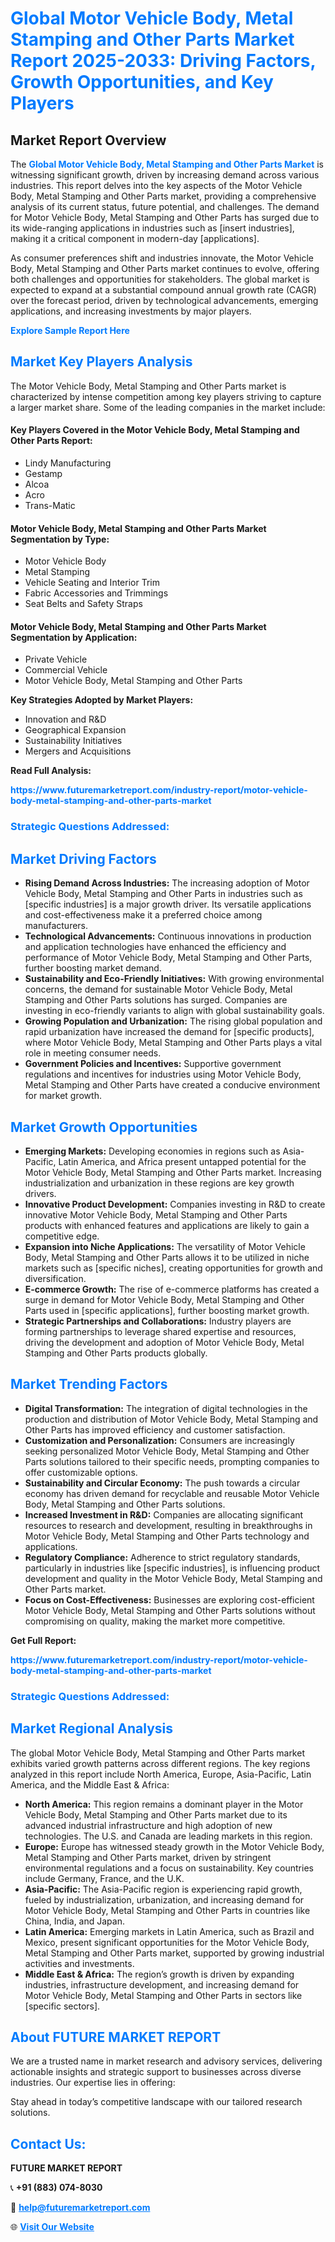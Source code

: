 <h1 style="color: #007BFF;">Global Motor Vehicle Body, Metal Stamping and Other Parts Market Report 2025-2033: Driving Factors, Growth Opportunities, and Key Players</h1>

<section id="overview">
<h2>Market Report Overview</h2>
<p>The <a href="https://www.futuremarketreport.com/industry-report/motor-vehicle-body-metal-stamping-and-other-parts-market" style="color: #007BFF; text-decoration: none;"><strong>Global Motor Vehicle Body, Metal Stamping and Other Parts Market</strong></a> is witnessing significant growth, driven by increasing demand across various industries. This report delves into the key aspects of the Motor Vehicle Body, Metal Stamping and Other Parts market, providing a comprehensive analysis of its current status, future potential, and challenges. The demand for Motor Vehicle Body, Metal Stamping and Other Parts has surged due to its wide-ranging applications in industries such as [insert industries], making it a critical component in modern-day [applications].</p>
<p>As consumer preferences shift and industries innovate, the Motor Vehicle Body, Metal Stamping and Other Parts market continues to evolve, offering both challenges and opportunities for stakeholders. The global market is expected to expand at a substantial compound annual growth rate (CAGR) over the forecast period, driven by technological advancements, emerging applications, and increasing investments by major players.</p>
</section>

<section id="overview">
<p><a href="https://www.futuremarketreport.com/request-sample/reportId=126475" style="color: #007BFF; text-decoration: none;"><strong>Explore Sample Report Here</strong></a></p>
</section>

<section id="key-players">
<h2 style="color: #007BFF;">Market Key Players Analysis</h2>
<p>The Motor Vehicle Body, Metal Stamping and Other Parts market is characterized by intense competition among key players striving to capture a larger market share. Some of the leading companies in the market include:</p>
<h4>Key Players Covered in the Motor Vehicle Body, Metal Stamping and Other Parts Report:</h4>
<ul><li>Lindy Manufacturing</li><li>Gestamp</li><li>Alcoa</li><li>Acro</li><li>Trans-Matic</li></ul>
<h4>Motor Vehicle Body, Metal Stamping and Other Parts Market Segmentation by Type:</h4>
<ul><li>Motor Vehicle Body</li><li>Metal Stamping</li><li>Vehicle Seating and Interior Trim</li><li>Fabric Accessories and Trimmings</li><li>Seat Belts and Safety Straps</li></ul>

<h4>Motor Vehicle Body, Metal Stamping and Other Parts Market Segmentation by Application:</h4>
<ul><li>Private Vehicle</li><li>Commercial Vehicle</li><li>Motor Vehicle Body, Metal Stamping and Other Parts</li></ul>
<p><strong>Key Strategies Adopted by Market Players:</strong></p>
<ul>
<li>Innovation and R&D</li>
<li>Geographical Expansion</li>
<li>Sustainability Initiatives</li>
<li>Mergers and Acquisitions</li>
</ul>
</section>

<section>
<p><strong>Read Full Analysis: </strong></p><a href="https://www.futuremarketreport.com/industry-report/motor-vehicle-body-metal-stamping-and-other-parts-market" style="color: #007BFF; text-decoration: none;"><strong>https://www.futuremarketreport.com/industry-report/motor-vehicle-body-metal-stamping-and-other-parts-market</strong></a>
<h3 style="color: #007BFF;">Strategic Questions Addressed:</h3>
</section>

<section id="driving-factors">
<h2 style="color: #007BFF;">Market Driving Factors</h2>
<ul>
<li><strong>Rising Demand Across Industries:</strong> The increasing adoption of Motor Vehicle Body, Metal Stamping and Other Parts in industries such as [specific industries] is a major growth driver. Its versatile applications and cost-effectiveness make it a preferred choice among manufacturers.</li>
<li><strong>Technological Advancements:</strong> Continuous innovations in production and application technologies have enhanced the efficiency and performance of Motor Vehicle Body, Metal Stamping and Other Parts, further boosting market demand.</li>
<li><strong>Sustainability and Eco-Friendly Initiatives:</strong> With growing environmental concerns, the demand for sustainable Motor Vehicle Body, Metal Stamping and Other Parts solutions has surged. Companies are investing in eco-friendly variants to align with global sustainability goals.</li>
<li><strong>Growing Population and Urbanization:</strong> The rising global population and rapid urbanization have increased the demand for [specific products], where Motor Vehicle Body, Metal Stamping and Other Parts plays a vital role in meeting consumer needs.</li>
<li><strong>Government Policies and Incentives:</strong> Supportive government regulations and incentives for industries using Motor Vehicle Body, Metal Stamping and Other Parts have created a conducive environment for market growth.</li>
</ul>
</section>

<section id="growth-opportunities">
<h2 style="color: #007BFF;">Market Growth Opportunities</h2>
<ul>
<li><strong>Emerging Markets:</strong> Developing economies in regions such as Asia-Pacific, Latin America, and Africa present untapped potential for the Motor Vehicle Body, Metal Stamping and Other Parts market. Increasing industrialization and urbanization in these regions are key growth drivers.</li>
<li><strong>Innovative Product Development:</strong> Companies investing in R&D to create innovative Motor Vehicle Body, Metal Stamping and Other Parts products with enhanced features and applications are likely to gain a competitive edge.</li>
<li><strong>Expansion into Niche Applications:</strong> The versatility of Motor Vehicle Body, Metal Stamping and Other Parts allows it to be utilized in niche markets such as [specific niches], creating opportunities for growth and diversification.</li>
<li><strong>E-commerce Growth:</strong> The rise of e-commerce platforms has created a surge in demand for Motor Vehicle Body, Metal Stamping and Other Parts used in [specific applications], further boosting market growth.</li>
<li><strong>Strategic Partnerships and Collaborations:</strong> Industry players are forming partnerships to leverage shared expertise and resources, driving the development and adoption of Motor Vehicle Body, Metal Stamping and Other Parts products globally.</li>
</ul>
</section>

<section id="trending-factors">
<h2 style="color: #007BFF;">Market Trending Factors</h2>
<ul>
<li><strong>Digital Transformation:</strong> The integration of digital technologies in the production and distribution of Motor Vehicle Body, Metal Stamping and Other Parts has improved efficiency and customer satisfaction.</li>
<li><strong>Customization and Personalization:</strong> Consumers are increasingly seeking personalized Motor Vehicle Body, Metal Stamping and Other Parts solutions tailored to their specific needs, prompting companies to offer customizable options.</li>
<li><strong>Sustainability and Circular Economy:</strong> The push towards a circular economy has driven demand for recyclable and reusable Motor Vehicle Body, Metal Stamping and Other Parts solutions.</li>
<li><strong>Increased Investment in R&D:</strong> Companies are allocating significant resources to research and development, resulting in breakthroughs in Motor Vehicle Body, Metal Stamping and Other Parts technology and applications.</li>
<li><strong>Regulatory Compliance:</strong> Adherence to strict regulatory standards, particularly in industries like [specific industries], is influencing product development and quality in the Motor Vehicle Body, Metal Stamping and Other Parts market.</li>
<li><strong>Focus on Cost-Effectiveness:</strong> Businesses are exploring cost-efficient Motor Vehicle Body, Metal Stamping and Other Parts solutions without compromising on quality, making the market more competitive.</li>
</ul>
</section>

<section>
<p><strong>Get Full Report: </strong></p><a href="https://www.futuremarketreport.com/industry-report/motor-vehicle-body-metal-stamping-and-other-parts-market" style="color: #007BFF; text-decoration: none;"><strong>https://www.futuremarketreport.com/industry-report/motor-vehicle-body-metal-stamping-and-other-parts-market</strong></a>
<h3 style="color: #007BFF;">Strategic Questions Addressed:</h3>
</section>


<section id="regional-analysis">
<h2 style="color: #007BFF;">Market Regional Analysis</h2>
<p>The global Motor Vehicle Body, Metal Stamping and Other Parts market exhibits varied growth patterns across different regions. The key regions analyzed in this report include North America, Europe, Asia-Pacific, Latin America, and the Middle East & Africa:</p>
<ul>
<li><strong>North America:</strong> This region remains a dominant player in the Motor Vehicle Body, Metal Stamping and Other Parts market due to its advanced industrial infrastructure and high adoption of new technologies. The U.S. and Canada are leading markets in this region.</li>
<li><strong>Europe:</strong> Europe has witnessed steady growth in the Motor Vehicle Body, Metal Stamping and Other Parts market, driven by stringent environmental regulations and a focus on sustainability. Key countries include Germany, France, and the U.K.</li>
<li><strong>Asia-Pacific:</strong> The Asia-Pacific region is experiencing rapid growth, fueled by industrialization, urbanization, and increasing demand for Motor Vehicle Body, Metal Stamping and Other Parts in countries like China, India, and Japan.</li>
<li><strong>Latin America:</strong> Emerging markets in Latin America, such as Brazil and Mexico, present significant opportunities for the Motor Vehicle Body, Metal Stamping and Other Parts market, supported by growing industrial activities and investments.</li>
<li><strong>Middle East & Africa:</strong> The region’s growth is driven by expanding industries, infrastructure development, and increasing demand for Motor Vehicle Body, Metal Stamping and Other Parts in sectors like [specific sectors].</li>
</ul>
</section>

<footer>
<h2 style="color: #007BFF;">About FUTURE MARKET REPORT</h2>
<p>We are a trusted name in market research and advisory services, delivering actionable insights and strategic support to businesses across diverse industries. Our expertise lies in offering:</p>

<p>Stay ahead in today’s competitive landscape with our tailored research solutions.</p>

<h2 style="color: #007BFF;">Contact Us:</h2>
<p><strong>FUTURE MARKET REPORT</strong></p>
<p>📞 <strong>+91 (883) 074-8030</strong></p>
<p>📧 <strong><a href="mailto:help@futuremarketreport.com" style="color: #007BFF;">help@futuremarketreport.com</a></strong></p>
<p>🌐 <strong><a href="https://www.futuremarketreport.com/" style="color: #007BFF;">Visit Our Website</a></strong></p>
</footer>